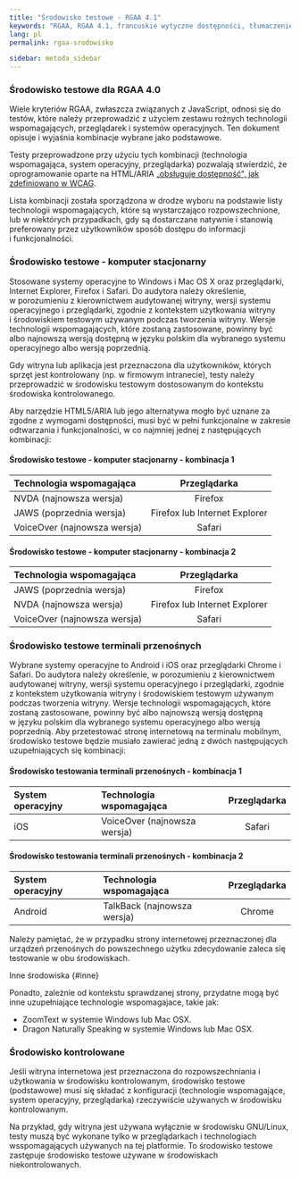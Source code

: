 ```yaml
---
title: "Środowisko testowe - RGAA 4.1"
keywords: "RGAA, RGAA 4.1, francuskie wytyczne dostępności, tłumaczenie polskie, środowisko testowe"
lang: pl
permalink: rgaa-srodowisko

sidebar: metoda_sidebar
---
```


### Środowisko testowe dla RGAA 4.0

Wiele kryteriów RGAA, zwłaszcza związanych z JavaScript, odnosi się do testów, które należy przeprowadzić z&nbsp;użyciem zestawu rożnych technologii wspomagających, przeglądarek i&nbsp;systemów operacyjnych. Ten dokument opisuje i wyjaśnia kombinacje wybrane jako podstawowe.

Testy przeprowadzone przy użyciu tych kombinacji (technologia wspomagająca, system operacyjny, przeglądarka) pozwalają stwierdzić, że ​​oprogramowanie oparte na HTML/ARIA [„obsługuje dostępność", jak zdefiniowano w&nbsp;WCAG](https://testy.lepszyweb.pl/slownik#o).

Lista kombinacji została sporządzona w drodze wyboru na podstawie listy technologii wspomagających, które są wystarczająco rozpowszechnione, lub w niektórych przypadkach, gdy są dostarczane natywnie i&nbsp;stanowią preferowany przez użytkowników sposób dostępu do informacji i&nbsp;funkcjonalności.


### Środowisko testowe - komputer stacjonarny

Stosowane systemy operacyjne to Windows i Mac OS X oraz przeglądarki, Internet Explorer, Firefox i Safari. Do audytora należy określenie, w&nbsp;porozumieniu z&nbsp;kierownictwem audytowanej witryny, wersji systemu operacyjnego i&nbsp;przeglądarki, zgodnie z&nbsp;kontekstem użytkowania witryny i&nbsp;środowiskiem testowym używanym podczas tworzenia witryny. Wersje technologii wspomagających, które zostaną zastosowane, powinny być albo najnowszą wersją dostępną w języku polskim dla wybranego systemu operacyjnego albo wersją poprzednią.

Gdy witryna lub aplikacja jest przeznaczona dla użytkowników, których sprzęt jest kontrolowany (np. w&nbsp;firmowym intranecie), testy należy przeprowadzić w&nbsp;środowisku testowym dostosowanym do kontekstu środowiska kontrolowanego.

Aby narzędzie HTML5/ARIA lub jego alternatywa mogło być uznane za zgodne z wymogami dostępności, musi być w&nbsp;pełni funkcjonalne w&nbsp;zakresie odtwarzania i&nbsp;funkcjonalności, w&nbsp;co&nbsp;najmniej jednej z&nbsp;następujących kombinacji:


#### Środowisko testowe -  komputer stacjonarny  - kombinacja 1

| Technologia wspomagająca | Przeglądarka |
|:--------|:-------:|
| NVDA (najnowsza wersja) | Firefox |
| JAWS (poprzednia wersja) | Firefox lub Internet Explorer |
| VoiceOver (najnowsza wersja) | Safari |

#### Środowisko testowe - komputer stacjonarny - kombinacja 2

| Technologia wspomagająca | Przeglądarka |
|:--------|:-------:|
| JAWS (poprzednia wersja) | Firefox |
| NVDA (najnowsza wersja)  | Firefox lub Internet Explorer |
| VoiceOver (najnowsza wersja) | Safari |


### Środowisko testowe terminali przenośnych

Wybrane systemy operacyjne to Android i iOS oraz przeglądarki Chrome i Safari. Do audytora należy określenie, w&nbsp;porozumieniu z kierownictwem audytowanej witryny, wersji systemu operacyjnego i&nbsp;przeglądarki, zgodnie z&nbsp;kontekstem użytkowania witryny i&nbsp;środowiskiem testowym używanym podczas tworzenia witryny. Wersje technologii wspomagających, które zostaną zastosowane, powinny być albo najnowszą wersją dostępną w&nbsp;języku polskim dla wybranego systemu operacyjnego albo wersją poprzednią. Aby przetestować stronę internetową na terminalu mobilnym, środowisko testowe będzie musiało zawierać jedną z&nbsp;dwóch następujących uzupełniających się kombinacji:

#### Środowisko testowania terminali przenośnych - kombinacja 1

| System operacyjny | Technologia wspomagająca | Przeglądarka |
|:--------|:--------|:-------:|
| iOS | VoiceOver (najnowsza wersja) | Safari |

#### Środowisko testowania terminali przenośnych - kombinacja 2

| System operacyjny | Technologia wspomagająca | Przeglądarka |
|:--------|:--------|:-------:|
| Android | TalkBack (najnowsza wersja) | Chrome |

Należy pamiętać, że w przypadku strony internetowej przeznaczonej dla urządzeń przenośnych do powszechnego użytku zdecydowanie zaleca się testowanie w&nbsp;obu środowiskach.

Inne środowiska {#inne}

Ponadto, zależnie od kontekstu sprawdzanej strony, przydatne mogą być inne uzupełniające technologie wspomagajace, takie jak:

-   ZoomText w systemie Windows lub Mac OSX.
-   Dragon Naturally Speaking w systemie Windows lub Mac OSX.

### Środowisko kontrolowane

Jeśli witryna internetowa jest przeznaczona do rozpowszechniania i użytkowania w środowisku kontrolowanym, środowisko testowe (podstawowe) musi się składać z&nbsp;konfiguracji (technologie wspomagające, system operacyjny, przeglądarka) rzeczywiście używanych w środowisku kontrolowanym.

Na przykład, gdy witryna jest używana wyłącznie w środowisku GNU/Linux, testy muszą być wykonane tylko w&nbsp;przeglądarkach i&nbsp;technologiach wsspomagających używanych na tej platformie. To środowisko testowe zastępuje środowisko testowe używane w&nbsp;środowiskach niekontrolowanych.